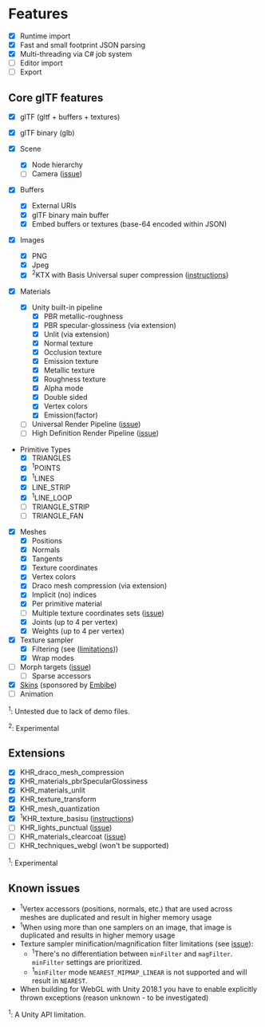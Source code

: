 # Features

- [x] Runtime import
- [x] Fast and small footprint JSON parsing
- [x] Multi-threading via C# job system
- [ ] Editor import
- [ ] Export

## Core glTF features

- [x] glTF (gltf + buffers + textures)
- [x] glTF binary (glb)

- [x] Scene
  - [x] Node hierarchy
  - [ ] Camera ([issue](../issues/12))
- [x] Buffers
  - [x] External URIs
  - [x] glTF binary main buffer
  - [x] Embed buffers or textures (base-64 encoded within JSON)
- [x] Images
  - [x] PNG
  - [x] Jpeg
  - [x] <sup>2</sup>KTX with Basis Universal super compression ([instructions](#basisu))
- [x] Materials
  - [x] Unity built-in pipeline
    - [x] PBR metallic-roughness
    - [x] PBR specular-glossiness (via extension)
    - [x] Unlit (via extension)
    - [x] Normal texture
    - [x] Occlusion texture
    - [x] Emission texture
    - [x] Metallic texture
    - [x] Roughness texture
    - [x] Alpha mode
    - [x] Double sided
    - [x] Vertex colors
    - [x] Emission(factor)
  - [ ] Universal Render Pipeline ([issue](../issues/41))
  - [ ] High Definition Render Pipeline ([issue](../issues/42))
- Primitive Types
  - [x] TRIANGLES
  - [x] <sup>1</sup>POINTS
  - [x] <sup>1</sup>LINES
  - [x] LINE_STRIP
  - [x] <sup>1</sup>LINE_LOOP
  - [ ] TRIANGLE_STRIP
  - [ ] TRIANGLE_FAN
- [x] Meshes
  - [x] Positions
  - [x] Normals
  - [x] Tangents
  - [x] Texture coordinates
  - [x] Vertex colors
  - [x] Draco mesh compression (via extension)
  - [x] Implicit (no) indices
  - [x] Per primitive material
  - [ ] Multiple texture coordinates sets ([issue](../issues/34))
  - [x] Joints (up to 4 per vertex)
  - [x] Weights (up to 4 per vertex)
- [x] Texture sampler
  - [x] Filtering (see ([limitations](#knownissues)))
  - [x] Wrap modes
- [ ] Morph targets ([issue](../issues/8))
  - [ ] Sparse accessors
- [x] [Skins](https://github.com/KhronosGroup/glTF/blob/master/specification/2.0/README.md#skins) (sponsored by [Embibe](https://www.embibe.com))
- [ ] Animation

<sup>1</sup>: Untested due to lack of demo files.

<sup>2</sup>: Experimental

## Extensions

- [x] KHR_draco_mesh_compression
- [x] KHR_materials_pbrSpecularGlossiness
- [x] KHR_materials_unlit
- [x] KHR_texture_transform
- [x] KHR_mesh_quantization
- [x] <sup>1</sup>KHR_texture_basisu ([instructions](#basisu))
- [ ] KHR_lights_punctual ([issue](../issues/17))
- [ ] KHR_materials_clearcoat ([issue](../issues/68))
- [ ] KHR_techniques_webgl (won't be supported)

<sup>1</sup>: Experimental

## <a name="knownissues">Known issues

- <sup>1</sup>Vertex accessors (positions, normals, etc.) that are used across meshes are duplicated and result in higher memory usage
- <sup>1</sup>When using more than one samplers on an image, that image is duplicated and results in higher memory usage
- Texture sampler minification/magnification filter limitations (see [issue](issues/61)):
  - <sup>1</sup>There's no differentiation between `minFilter` and `magFilter`. `minFilter` settings are prioritized.
  - <sup>1</sup>`minFilter` mode `NEAREST_MIPMAP_LINEAR` is not supported and will result in `NEAREST`.
- When building for WebGL with Unity 2018.1 you have to enable explicitly thrown exceptions (reason unknown - to be investigated)

<sup>1</sup>: A Unity API limitation.
